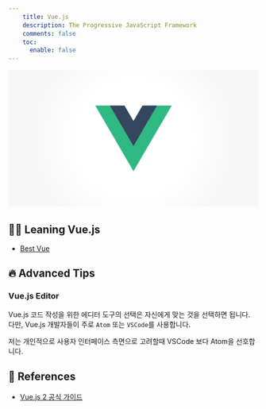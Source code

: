```yaml
---
    title: Vue.js
    description: The Progressive JavaScript Framework
    comments: false
    toc:
      enable: false
---
```


![](/images/logo/vuejs.png#compact)

## 👨‍💻 Leaning Vue.js

- [Best Vue](best-vue)

## 🔥 Advanced Tips

### Vue.js Editor
Vue.js 코드 작성을 위한 에디터 도구의 선택은 자신에게 맞는 것을 선택하면 됩니다.
다만, Vue.js 개발자들이 주로 `Atom` 또는 `VSCode`를 사용합니다.

저는 개인적으로 사용자 인터페이스 측면으로 고려할때 VSCode 보다 Atom을 선호합니다.

## 🔖 References
- [Vue.js 2 공식 가이드](https://kr.vuejs.org/v2/guide/index.html)
